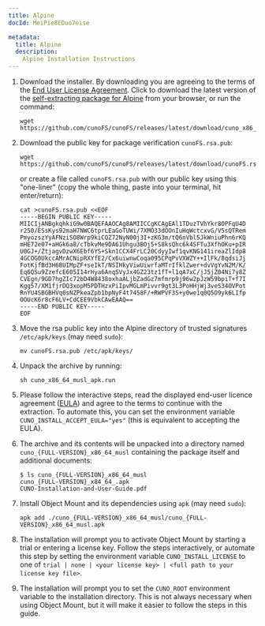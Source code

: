 ```yaml
---
title: Alpine
docId: MeiPie8EDuo7eise

metadata:
  title: Alpine
  description:
    Alpine Installation Instructions
---
```


1. Download the installer. By downloading you are agreeing to the terms of the [End User License Agreement](https://www.storj.io/legal/terms-of-use). Click to download the latest version of the [self-extracting package for Alpine](https://github.com/cunoFS/cunoFS/releases/latest/download/cuno_x86_64_musl_apk.run) from your browser, or run the command:

   ```console
   wget https://github.com/cunoFS/cunoFS/releases/latest/download/cuno_x86_64_musl_apk.run
   ```

2. Download the public key for package verification `cunoFS.rsa.pub`:

   ```console
   wget https://github.com/cunoFS/cunoFS/releases/latest/download/cunoFS.rsa.pub
   ```

   or create a file called `cunoFS.rsa.pub` with our public key using this "one-liner" (copy the whole thing, paste into your terminal, hit enter/return):

   ```console
   cat >cunoFS.rsa.pub <<EOF
   -----BEGIN PUBLIC KEY-----
   MIICIjANBgkqhkiG9w0BAQEFAAOCAg8AMIICCgKCAgEAl1TDuzTVhYkr8OPFqU4D
   r250/ESsKys92maH7NWC6tprLEaGoTUWi/7XMO33dOOnIuHqWctcxvG/V5sQTRem
   PmyozszYyAFNziSO8Wrp9kiCQZ72NyN00j3I+zKG3m/tQ6nVbl5JkWniuPhn6rKQ
   mHE72e07+aHGk6a8/cTbkvMe9DA61Uhgu3BOj5+S8ksQhc6k4SFTu3XfhOKu+pIR
   U0GJ+/ZtjagvDzwX6Ebf6YS+Skn1CCX4FrLC20CdyyIwf1qvKNG141ireaZlIdp8
   4GCOG0UkccAMrACNipRXYfE2/Cx6uiwnwCoqa095CPqPvVXWZY++IlFk/8qdsiJj
   FotKjfBd3H68UIMpZF+seIkT/NSIHkyViwUiwrfaMTrIfklZwer+dvVgYvN2M/K/
   Eq6QSu9ZzefcE605I14rHya6AnqSVyJx4GZ23tz1fT+l1qA7xC/jJ5jZ04Ni7y8Z
   CVEgn/9GD7hgZIc72bD4W8438oxhaALjbZadGz7mfmrp9j96w2pJzW59bpiT+f7I
   Kgg57/XM1fjrDQ3xopM5PDTHzxPiIpvMGLmPivvr9gt3L3PoHHjWj3veS34OVPot
   RnYU4SBGBHVq0sNZPkeaZpb1bpNyF4t7458F/+RWPVF3S+y0we1q0Q5O9yk6LIfp
   OOUcK6r8cF6LV+CdCEE9VbkCAwEAAQ==
   -----END PUBLIC KEY-----
   EOF
   ```

3. Move the rsa public key into the Alpine directory of trusted signatures `/etc/apk/keys` (may need `sudo`):

   ```console
   mv cunoFS.rsa.pub /etc/apk/keys/
   ```

4. Unpack the archive by running:

   ```console
   sh cuno_x86_64_musl_apk.run
   ```

5. Please follow the interactive steps, read the displayed end-user licence agreement ([EULA](https://www.storj.io/legal/terms-of-use)) and agree to the terms to continue with the extraction. To automate this, you can set the environment variable `CUNO_INSTALL_ACCEPT_EULA="yes"` (this is equivalent to accepting the EULA).

6. The archive and its contents will be unpacked into a directory named `cuno_{FULL-VERSION}_x86_64_musl` containing the package itself and additional documents:

   ```console
   $ ls cuno_{FULL-VERSION}_x86_64_musl
   cuno_{FULL-VERSION}_x84_64_.apk
   CUNO-Installation-and-User-Guide.pdf
   ```

7. Install Object Mount and its dependencies using `apk` (may need `sudo`):

   ```console
   apk add ./cuno_{FULL-VERSION}_x86_64_musl/cuno_{FULL-VERSION}_x86_64_musl.apk
   ```

8. The installation will prompt you to activate Object Mount by starting a trial or entering a license key. Follow the steps interactively, or automate this step by setting the environment variable `CUNO_INSTALL_LICENSE` to one of `trial | none | <your license key> | <full path to your license key file>`.

9. The installation will prompt you to set the `CUNO_ROOT` environment variable to the installation directory. This is not always necessary when using Object Mount, but it will make it easier to follow the steps in this guide.
